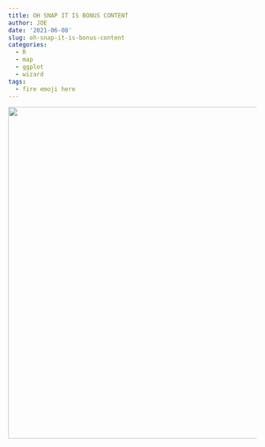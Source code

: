 ```yaml
---
title: OH SNAP IT IS BONUS CONTENT
author: JOE
date: '2021-06-08'
slug: oh-snap-it-is-bonus-content
categories:
  - R
  - map
  - ggplot
  - wizard
tags:
  - fire emoji here
---
```


<img src="{{< blogdown/postref >}}index_files/figure-html/we might need extra credit-1.png" width="672" />

